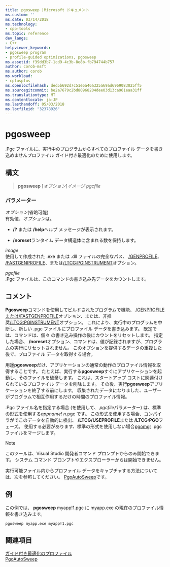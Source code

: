 ```yaml
---
title: pgosweep |Microsoft ドキュメント
ms.custom: ''
ms.date: 03/14/2018
ms.technology:
- cpp-tools
ms.topic: reference
dev_langs:
- C++
helpviewer_keywords:
- pgosweep program
- profile-guided optimizations, pgosweep
ms.assetid: f39dd3b7-1cd9-4c3b-8e8b-fb794744b757
author: corob-msft
ms.author: corob
ms.workload:
- cplusplus
ms.openlocfilehash: ded5b692d7c51e5a46a325a69ad6969083025ff5
ms.sourcegitcommit: be2a7679c2bd80968204dee03d13ca961eaa31ff
ms.translationtype: MT
ms.contentlocale: ja-JP
ms.lasthandoff: 05/03/2018
ms.locfileid: "32378926"
---
```

# <a name="pgosweep"></a>pgosweep

.Pgc ファイルに、実行中のプログラムからすべてのプロファイル データを書き込めませんプロファイル ガイド付き最適化のために使用します。

## <a name="syntax"></a>構文

> **pgosweep** [*オプション*]*イメージ* *pgcfile*

### <a name="parameters"></a>パラメーター

*オプション*(省略可能)<br/>
有効値、*オプション*は。

- **/?** または **/help**ヘルプ メッセージが表示されます。

- **/noreset**ランタイム データ構造体に含まれる数を保持します。

*image*<br/>
使用して作成された .exe または .dll ファイルの完全なパス、 [/GENPROFILE](genprofile-fastgenprofile-generate-profiling-instrumented-build.md)、 [/FASTGENPROFILE](genprofile-fastgenprofile-generate-profiling-instrumented-build.md)、または[/LTCG:PGINSTRUMENT](ltcg-link-time-code-generation.md)オプション。

*pgcfile*<br/>
.Pgc ファイルは、このコマンドの書き込み先データをカウントします。

## <a name="remarks"></a>コメント

**Pgosweep**コマンドを使用してビルドされたプログラムで機能、 [/GENPROFILE または/FASTGENPROFILE](genprofile-fastgenprofile-generate-profiling-instrumented-build.md)オプション、または、非推奨[/LTCG:PGINSTRUMENT](ltcg-link-time-code-generation.md)オプション。 これにより、実行中のプログラムを中断し、新しい .pgc ファイルにプロファイル データを書き込みます。 既定では、コマンドは、個々 の書き込み操作の後にカウントをリセットします。 指定した場合、 **/noreset**オプション、コマンドは、値が記録されますが、プログラムの実行にリセットされません。 このオプションを提供するデータの重複した後で、プロファイル データを取得する場合。

用途**pgosweep**だけ、アプリケーションの通常の動作のプロファイル情報を取得することです。 たとえば、実行する**pgosweep**すぐにアプリケーションを起動し、そのファイルを破棄します。 これは、スタートアップ コストに関連付けられているプロファイル データを削除します。 その後、実行**pgosweep**アプリケーションを終了する前にします。 収集されたデータになりました、ユーザーがプログラムで相互作用するだけの時間のプロファイル情報。

.Pgc ファイル名を指定する場合 (を使用して、 *pgcfile*パラメーター) は、標準の形式を使用する*appname! n*.pgc です。 この形式を使用する場合、コンパイラがでこのデータを自動的に検出、 **/LTCG/USEPROFILE**または **/LTCG:PGO**フェーズ。 使用する必要があります、標準の形式を使用しない場合[pgomgr](pgomgr.md) .pgc ファイルをマージします。

> [!NOTE]
> このツールは、Visual Studio 開発者コマンド プロンプトからのみ開始できます。 システム コマンド プロンプトやエクスプローラーからは開始できません。

実行可能ファイル内からプロファイル データをキャプチャする方法については、次を参照してください。 [PgoAutoSweep](pgoautosweep.md)です。

## <a name="example"></a>例

この例では、 **pgosweep** myapp!1.pgc に myapp.exe の現在のプロファイル情報を書き込みます。

`pgosweep myapp.exe myapp!1.pgc`

## <a name="see-also"></a>関連項目

[ガイド付き最適化のプロファイル](profile-guided-optimizations.md)<br/>
[PgoAutoSweep](pgoautosweep.md)<br/>
